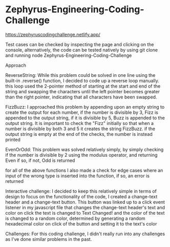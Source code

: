# Zephyrus-Engineering-Coding-Challenge 

https://zephyruscodingchallenge.netlify.app/

Test cases can be checked by inspecting the page and clicking on the console, alternatively, the code can be tested natively by using git clone and running node Zephyrus-Engineering-Coding-Challenge

Approach

ReverseString:
While this problem could be solved in one line using the built-in .reverse() function, I decided to code up a reverse loop manually.
this loop used the 2-pointer method of starting at the start and end of the string and swapping the characters until the left pointer becomes greater than the right pointer, indicating that all characters have been swapped.

FizzBuzz: 
I approached this problem by appending upon an empty string to create the output for each number, if the number is divisible by 3, Fizz is appended to the output string, if it is divisible by 5, Buzz is appended to the output string.
It is important to check the "Fizz" initially so that when a number is divisible by both 3 and 5 it creates the string FizzBuzz.
if the output string is empty at the end of the checks, the number is instead printed

EvenOrOdd:
This problem was solved relatively simply, by simply checking if the number is divisible by 2 using the modulus operator, and returning Even if so, if not, Odd is returned

for all of the above functions I also made a check for edge cases where an input of the wrong type is inserted into the function, if so, an error is returned


Interactive challenge:
I decided to keep this relatively simple in terms of design to focus on the functionality of the code, I created a change-text header and a change-text button. 
This button was linked up to a click event listener in my javascript file that changes the change-text header's text and color on click
the text is changed to Text Changed! and the color of the text is changed to a random color, determined by generating a random hexadecimal color on click of the button and setting it to the text's color

Challenges:
For this coding challenge, I didn't really run into any challenges as I've done similar problems in the past.
